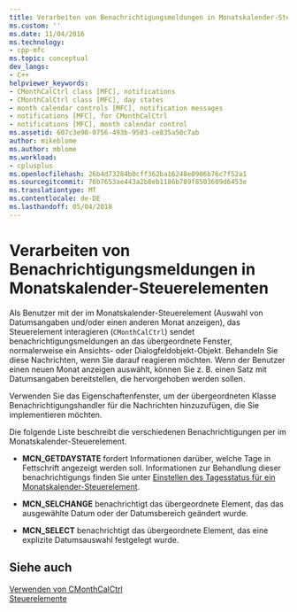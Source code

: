```yaml
---
title: Verarbeiten von Benachrichtigungsmeldungen in Monatskalender-Steuerelementen | Microsoft Docs
ms.custom: ''
ms.date: 11/04/2016
ms.technology:
- cpp-mfc
ms.topic: conceptual
dev_langs:
- C++
helpviewer_keywords:
- CMonthCalCtrl class [MFC], notifications
- CMonthCalCtrl class [MFC], day states
- month calendar controls [MFC], notification messages
- notifications [MFC], for CMonthCalCtrl
- notifications [MFC], month calendar control
ms.assetid: 607c3e90-0756-493b-9503-ce835a50c7ab
author: mikeblome
ms.author: mblome
ms.workload:
- cplusplus
ms.openlocfilehash: 26b4d73284b0cff362ba16248e0906b76c7f52a1
ms.sourcegitcommit: 76b7653ae443a2b8eb1186b789f8503609d6453e
ms.translationtype: MT
ms.contentlocale: de-DE
ms.lasthandoff: 05/04/2018
---
```

# <a name="processing-notification-messages-in-month-calendar-controls"></a>Verarbeiten von Benachrichtigungsmeldungen in Monatskalender-Steuerelementen
Als Benutzer mit der im Monatskalender-Steuerelement (Auswahl von Datumsangaben und/oder einen anderen Monat anzeigen), das Steuerelement interagieren (`CMonthCalCtrl`) sendet benachrichtigungsmeldungen an das übergeordnete Fenster, normalerweise ein Ansichts- oder Dialogfeldobjekt-Objekt. Behandeln Sie diese Nachrichten, wenn Sie darauf reagieren möchten. Wenn der Benutzer einen neuen Monat anzeigen auswählt, können Sie z. B. einen Satz mit Datumsangaben bereitstellen, die hervorgehoben werden sollen.  
  
 Verwenden Sie das Eigenschaftenfenster, um der übergeordneten Klasse Benachrichtigungshandler für die Nachrichten hinzuzufügen, die Sie implementieren möchten.  
  
 Die folgende Liste beschreibt die verschiedenen Benachrichtigungen per im Monatskalender-Steuerelement.  
  
-   **MCN_GETDAYSTATE** fordert Informationen darüber, welche Tage in Fettschrift angezeigt werden soll. Informationen zur Behandlung dieser benachrichtigungs finden Sie unter [Einstellen des Tagesstatus für ein Monatskalender-Steuerelement](../mfc/setting-the-day-state-of-a-month-calendar-control.md).  
  
-   **MCN_SELCHANGE** benachrichtigt das übergeordnete Element, das das ausgewählte Datum oder der Datumsbereich geändert wurde.  
  
-   **MCN_SELECT** benachrichtigt das übergeordnete Element, das eine explizite Datumsauswahl festgelegt wurde.  
  
## <a name="see-also"></a>Siehe auch  
 [Verwenden von CMonthCalCtrl](../mfc/using-cmonthcalctrl.md)   
 [Steuerelemente](../mfc/controls-mfc.md)

